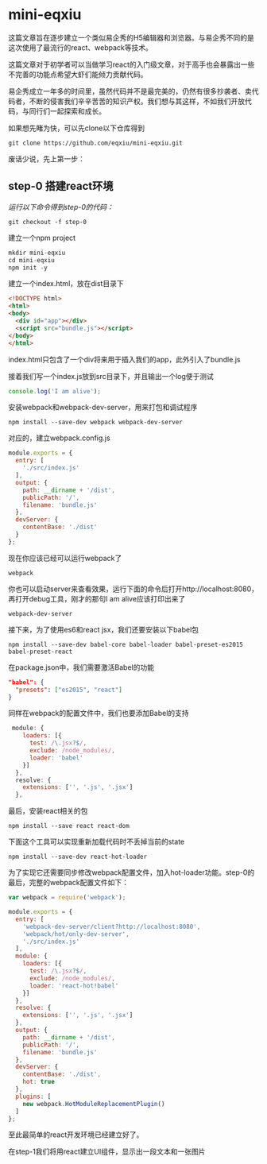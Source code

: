 # mini-eqxiu

这篇文章旨在逐步建立一个类似易企秀的H5编辑器和浏览器。与易企秀不同的是这次使用了最流行的react、webpack等技术。

这篇文章对于初学者可以当做学习react的入门级文章，对于高手也会暴露出一些不完善的功能点希望大虾们能倾力贡献代码。

易企秀成立一年多的时间里，虽然代码并不是最完美的，仍然有很多抄袭者、卖代码者，不断的侵害我们辛辛苦苦的知识产权。我们想与其这样，不如我们开放代码，与同行们一起探索和成长。

如果想先睹为快，可以先clone以下仓库得到
```
git clone https://github.com/eqxiu/mini-eqxiu.git
```


废话少说，先上第一步：

## step-0 搭建react环境

*运行以下命令得到step-0的代码：*
```
git checkout -f step-0
```

建立一个npm project
```javascript
mkdir mini-eqxiu
cd mini-eqxiu
npm init -y
```

建立一个index.html，放在dist目录下
```html
<!DOCTYPE html>
<html>
<body>
  <div id="app"></div>
  <script src="bundle.js"></script>
</body>
</html>
```

index.html只包含了一个div将来用于插入我们的app，此外引入了bundle.js

接着我们写一个index.js放到src目录下，并且输出一个log便于测试
```javascript
console.log('I am alive');
```

安装webpack和webpack-dev-server，用来打包和调试程序
```
npm install --save-dev webpack webpack-dev-server
```

对应的，建立webpack.config.js
```javascript
module.exports = {
  entry: [
    './src/index.js'
  ],
  output: {
    path: __dirname + '/dist',
    publicPath: '/',
    filename: 'bundle.js'
  },
  devServer: {
    contentBase: './dist'
  }
};
```

现在你应该已经可以运行webpack了
```
webpack
```

你也可以启动server来查看效果，运行下面的命令后打开http://localhost:8080，再打开debug工具，刚才的那句I am alive应该打印出来了
```
webpack-dev-server
```

接下来，为了使用es6和react jsx，我们还要安装以下babel包
```
npm install --save-dev babel-core babel-loader babel-preset-es2015 babel-preset-react
```

在package.json中，我们需要激活Babel的功能
```json
"babel": {
  "presets": ["es2015", "react"]
}
```

同样在webpack的配置文件中，我们也要添加Babel的支持
```javascript
 module: {
    loaders: [{
      test: /\.jsx?$/,
      exclude: /node_modules/,
      loader: 'babel'
    }]
  },
  resolve: {
    extensions: ['', '.js', '.jsx']
  },
```

最后，安装react相关的包
```
npm install --save react react-dom
```

下面这个工具可以实现重新加载代码时不丢掉当前的state
```
npm install --save-dev react-hot-loader
```

为了实现它还需要同步修改webpack配置文件，加入hot-loader功能。step-0的最后，完整的webpack配置文件如下：
```javascript
var webpack = require('webpack');

module.exports = {
  entry: [
    'webpack-dev-server/client?http://localhost:8080',
    'webpack/hot/only-dev-server',
    './src/index.js'
  ],
  module: {
    loaders: [{
      test: /\.jsx?$/,
      exclude: /node_modules/,
      loader: 'react-hot!babel'
    }]
  },
  resolve: {
    extensions: ['', '.js', '.jsx']
  },
  output: {
    path: __dirname + '/dist',
    publicPath: '/',
    filename: 'bundle.js'
  },
  devServer: {
    contentBase: './dist',
    hot: true
  },
  plugins: [
    new webpack.HotModuleReplacementPlugin()
  ]
};
```

至此最简单的react开发环境已经建立好了。

在step-1我们将用react建立UI组件，显示出一段文本和一张图片